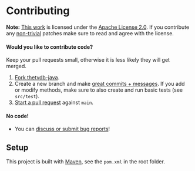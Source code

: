 # Contributing

**Note:** [This work](README.md) is licensed under the [Apache License 2.0](LICENSE.txt).
If you contribute any [non-trivial](http://www.gnu.org/prep/maintain/maintain.html#Legally-Significant) patches make sure to read and agree with the license.

#### Would you like to contribute code?

Keep your pull requests small, otherwise it is less likely they will get merged.

1. [Fork thetvdb-java](https://github.com/UweTrottmann/thetvdb-java/fork).
2. Create a new branch and make [great commits + messages](http://robots.thoughtbot.com/post/48933156625/5-useful-tips-for-a-better-commit-message). If you add or modify methods, make sure to also create and run basic tests (see `src/test`).
3. [Start a pull request](https://github.com/UweTrottmann/thetvdb-java/compare) against `main`.

#### No code!
* You can [discuss or submit bug reports](https://github.com/UweTrottmann/thetvdb-java/issues)!

## Setup

This project is built with [Maven](https://maven.apache.org/), see the `pom.xml` in the root folder.
